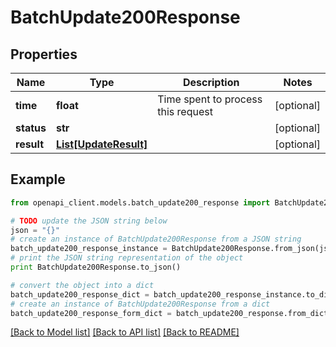 # BatchUpdate200Response


## Properties
Name | Type | Description | Notes
------------ | ------------- | ------------- | -------------
**time** | **float** | Time spent to process this request | [optional] 
**status** | **str** |  | [optional] 
**result** | [**List[UpdateResult]**](UpdateResult.md) |  | [optional] 

## Example

```python
from openapi_client.models.batch_update200_response import BatchUpdate200Response

# TODO update the JSON string below
json = "{}"
# create an instance of BatchUpdate200Response from a JSON string
batch_update200_response_instance = BatchUpdate200Response.from_json(json)
# print the JSON string representation of the object
print BatchUpdate200Response.to_json()

# convert the object into a dict
batch_update200_response_dict = batch_update200_response_instance.to_dict()
# create an instance of BatchUpdate200Response from a dict
batch_update200_response_form_dict = batch_update200_response.from_dict(batch_update200_response_dict)
```
[[Back to Model list]](../README.md#documentation-for-models) [[Back to API list]](../README.md#documentation-for-api-endpoints) [[Back to README]](../README.md)



